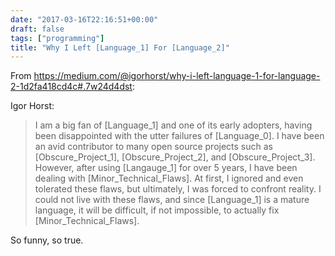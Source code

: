 ```yaml
---
date: "2017-03-16T22:16:51+00:00"
draft: false
tags: ["programming"]
title: "Why I Left [Language_1] For [Language_2]"
---
```

From https://medium.com/@igorhorst/why-i-left-language-1-for-language-2-1d2fa418cd4c#.7w24d4dst:

Igor Horst:

>I am a big fan of [Language_1] and one of its early adopters, having been disappointed with the utter failures of [Language_0]. I have been an avid contributor to many open source projects such as [Obscure_Project_1], [Obscure_Project_2], and [Obscure_Project_3]. However, after using [Langauge_1] for over 5 years, I have been dealing with [Minor_Technical_Flaws]. At first, I ignored and even tolerated these flaws, but ultimately, I was forced to confront reality. I could not live with these flaws, and since [Language_1] is a mature language, it will be difficult, if not impossible, to actually fix [Minor_Technical_Flaws].

So funny, so true.